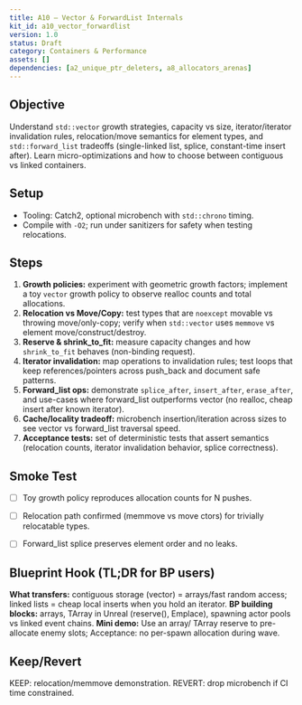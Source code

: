 ```yaml
---
title: A10 — Vector & ForwardList Internals
kit_id: a10_vector_forwardlist
version: 1.0
status: Draft
category: Containers & Performance
assets: []
dependencies: [a2_unique_ptr_deleters, a8_allocators_arenas]
---
```



## Objective
Understand `std::vector` growth strategies, capacity vs size, iterator/iterator invalidation rules, relocation/move semantics for element types, and `std::forward_list` tradeoffs (single-linked list, splice, constant-time insert after). Learn micro-optimizations and how to choose between contiguous vs linked containers.


## Setup
- Tooling: Catch2, optional microbench with `std::chrono` timing.
- Compile with `-O2`; run under sanitizers for safety when testing relocations.


## Steps
1) **Growth policies:** experiment with geometric growth factors; implement a toy `vector` growth policy to observe realloc counts and total allocations.
2) **Relocation vs Move/Copy:** test types that are `noexcept` movable vs throwing move/only-copy; verify when `std::vector` uses `memmove` vs element move/construct/destroy.
3) **Reserve & shrink_to_fit:** measure capacity changes and how `shrink_to_fit` behaves (non-binding request).
4) **Iterator invalidation:** map operations to invalidation rules; test loops that keep references/pointers across push_back and document safe patterns.
5) **Forward_list ops:** demonstrate `splice_after`, `insert_after`, `erase_after`, and use-cases where forward_list outperforms vector (no realloc, cheap insert after known iterator).
6) **Cache/locality tradeoff:** microbench insertion/iteration across sizes to see vector vs forward_list traversal speed.
7) **Acceptance tests:** set of deterministic tests that assert semantics (relocation counts, iterator invalidation behavior, splice correctness).


## Smoke Test
- [ ] Toy growth policy reproduces allocation counts for N pushes.
- [ ] Relocation path confirmed (memmove vs move ctors) for trivially relocatable types.
- [ ] Forward_list splice preserves element order and no leaks.


## Blueprint Hook (TL;DR for BP users)
**What transfers:** contiguous storage (vector) = arrays/fast random access; linked lists = cheap local inserts when you hold an iterator.
**BP building blocks:** arrays, TArray in Unreal (reserve(), Emplace), spawning actor pools vs linked event chains.
**Mini demo:** Use an array/ TArray reserve to pre-allocate enemy slots; Acceptance: no per-spawn allocation during wave.


## Keep/Revert
KEEP: relocation/memmove demonstration.
REVERT: drop microbench if CI time constrained.